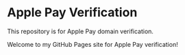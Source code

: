 # Apple Pay Verification
This repository is for Apple Pay domain verification.

Welcome to my GitHub Pages site for Apple Pay verification!
